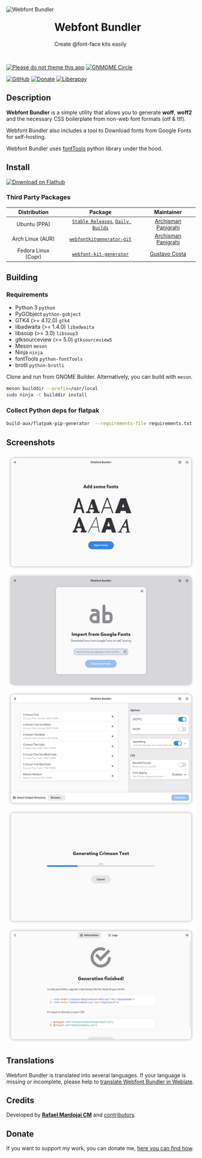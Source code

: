 <img src="brand/icon.svg" alt="Webfont Bundler" width="128" height="128" align="left"/> 

# Webfont Bundler

Create @font-face kits easily

<br/>

[![Please do not theme this app](https://stopthemingmy.app/badge.svg)](https://stopthemingmy.app) 
[![GNMOME Circle](https://gitlab.gnome.org/Teams/Circle/-/raw/master/assets/button/badge.svg)](https://circle.gnome.org/)

[![GitHub](https://img.shields.io/github/license/rafaelmardojai/WebfontKitGenerator.svg)](https://github.com/rafaelmardojai/WebfontKitGenerator/blob/master/COPYING)
[![Donate](https://img.shields.io/badge/PayPal-Donate-gray.svg?style=flat&logo=paypal&colorA=0071bb&logoColor=fff)](https://paypal.me/RafaelMardojaiCM)
[![Liberapay](https://img.shields.io/liberapay/receives/rafaelmardojai.svg?logo=liberapay)](https://liberapay.com/rafaelmardojai/donate)


## Description
**Webfont Bundler** is a simple utility that allows you to generate **woff**, **woff2** and the necessary CSS boilerplate from non-web font formats (otf & ttf).

Webfont Bundler also includes a tool to Download fonts from Google Fonts for self-hosting.

Webfont Bundler uses [fontTools](https://github.com/fonttools/fonttools) python library under the hood.

## Install
<a href="https://flathub.org/apps/details/com.rafaelmardojai.WebfontKitGenerator"><img width="240" alt="Download on Flathub" src="https://flathub.org/api/badge?svg&locale=en"/></a>

### Third Party Packages

| Distribution | Package | Maintainer |
|:-:|:-:|:-:|
| Ubuntu (PPA) | [`Stable Releases`](https://launchpad.net/~apandada1/+archive/ubuntu/webfontkitgenerator), [`Daily Builds`](https://launchpad.net/~apandada1/+archive/ubuntu/webfontkitgenerator-daily) | [Archisman Panigrahi](https://github.com/apandada1) |
| Arch Linux (AUR) | [`webfontkitgenerator-git`](https://aur.archlinux.org/packages/webfontkitgenerator-git/) | [Archisman Panigrahi](https://github.com/apandada1) |
| Fedora Linux (Copr) | [`webfont-kit-generator`](https://copr.fedorainfracloud.org/coprs/xfgusta/webfont-kit-generator/) | [Gustavo Costa](https://github.com/xfgusta)|

## Building

### Requirements

- Python 3 `python`
- PyGObject `python-gobject`
- GTK4 (>= 4.12.0) `gtk4`
- libadwaita (>= 1.4.0) `libadwaita`
- libsoup (>= 3.0) `libsoup3`
- gtksourceview (>= 5.0) `gtksourceview5`
- Meson `meson`
- Ninja `ninja`
- fontTools `python-fontTools`
- brotli `python-brotli`

Clone and run from GNOME Builder.
Alternatively, you can build with `meson`.
```bash
meson builddir --prefix=/usr/local
sudo ninja -C builddir install
```

### Collect Python deps for flatpak

```bash
build-aux/flatpak-pip-generator  --requirements-file requirements.txt --output=build-aux/python3-requirements
```

## Screenshots

<p align="center">
  <img src="brand/screenshots/1.png"/>
  <img src="brand/screenshots/2.png"/>
  <img src="brand/screenshots/3.png"/>
  <img src="brand/screenshots/4.png"/>
  <img src="brand/screenshots/5.png"/>
</p>

## Translations
Webfont Bundler is translated into several languages. If your language is missing or incomplete, please help to [translate Webfont Bundler in Weblate](https://hosted.weblate.org/engage/webfont-bundler/).

## Credits
Developed by **[Rafael Mardojai CM](https://github.com/rafaelmardojai)** and [contributors](https://github.com/rafaelmardojai/WebfontKitGenerator/graphs/contributors).

## Donate
If you want to support my work, you can donate me, [here you can find how](https://rafaelmardojai.com/donate/).
